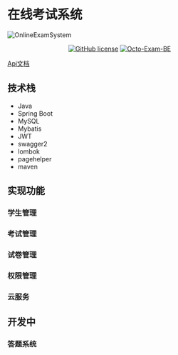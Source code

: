 # 在线考试系统

![OnlineExamSystem](https://socialify.git.ci/Xujingling927/OnlineExamSystem/image?font=KoHo&issues=1&language=1&owner=1&pattern=Floating%20Cogs&theme=Light)

<p align="center">
<a href="https://github.com/Xujingling927/OnlineExamSystem/blob/master/LICENSE"><img alt="GitHub license" src="https://img.shields.io/github/license/Xujingling927/OnlineExamSystem"></a>
<a href="https://github.com/Lmmmmmm-bb/Octo-Exam"><img alt="Octo-Exam-BE" src="https://img.shields.io/badge/FE-lmmmmmm-yellow"></a>
</p>

[Api文档](https://exam.xujingling.xyz/swagger-ui.html)
## 技术栈

- Java
- Spring Boot
- MySQL
- Mybatis
- JWT
- swagger2
- lombok
- pagehelper
- maven
## 实现功能
### 学生管理
### 考试管理
### 试卷管理
### 权限管理
### 云服务

## 开发中
### 答题系统
